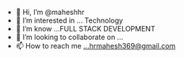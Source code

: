 - 👋 Hi, I’m @maheshhr
- 👀 I’m interested in ... Technology 
- 🌱 I’m know ...FULL STACK DEVELOPMENT
- 💞️ I’m looking to collaborate on ...
- 📫 How to reach me ...hrmahesh369@gmail.com

<!---
maheshhr/maheshhr is a ✨ special ✨ repository because its `README.md` (this file) appears on your GitHub profile.
You can click the Preview link to take a look at your changes.
--->
